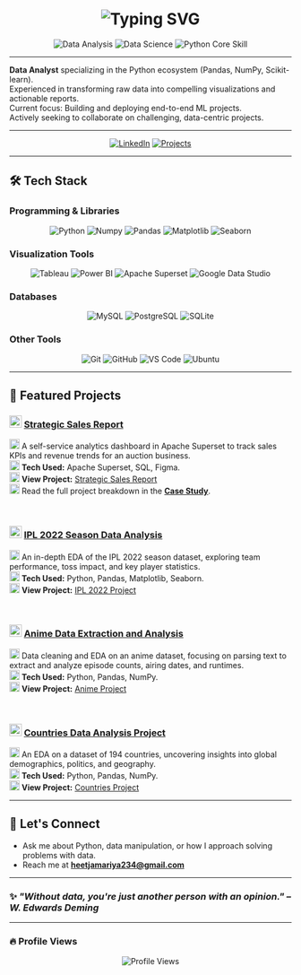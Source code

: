 <h1 align="center">
  <img src="https://readme-typing-svg.demolab.com?font=Fira+Code&pause=1000&color=007ACC&center=true&vCenter=true&width=435&lines=Hi+there%2C+I'm+Heet+Jamariya!;Welcome+to+my+GitHub+profile!" alt="Typing SVG" />
</h1>

<p align="center">
  <img src="https://img.shields.io/badge/Data_Analysis-Experience-007ACC?style=for-the-badge&logo=python&logoColor=white" alt="Data Analysis"/>
  <img src="https://img.shields.io/badge/Data_Science-Passionate-F28C28?style=for-the-badge&logo=jupyter&logoColor=white" alt="Data Science"/>
  <img src="https://img.shields.io/badge/Python-Core_Skill-3776AB?style=for-the-badge&logo=python&logoColor=white" alt="Python Core Skill"/>
</p>

---

<ul style="list-style-type: none; padding-left: 0;">
  <li><strong>Data Analyst</strong> specializing in the Python ecosystem (Pandas, NumPy, Scikit-learn).</li>
  <li>Experienced in transforming raw data into compelling visualizations and actionable reports.</li>
  <li>Current focus: Building and deploying end-to-end ML projects.</li>
  <li>Actively seeking to collaborate on challenging, data-centric projects.</li>
</ul>

---

<p align="center">
  <a href="https://www.linkedin.com/in/heet-jamariya"><img src="https://img.shields.io/badge/LinkedIn-%230077B5.svg?style=for-the-badge&logo=linkedin&logoColor=white" alt="LinkedIn"/></a>
  <a href="https://github.com/Heet-Jamariya?tab=repositories"><img src="https://img.shields.io/badge/Projects-000000?style=for-the-badge&logo=github&logoColor=white" alt="Projects"/></a>
</p>

---

## 🛠️ Tech Stack

### Programming & Libraries
<p align="center">
  <img src="https://img.shields.io/badge/Python-3776AB?style=for-the-badge&logo=python&logoColor=white" alt="Python"/>
  <img src="https://img.shields.io/badge/Numpy-013243?style=for-the-badge&logo=numpy&logoColor=white" alt="Numpy"/>
  <img src="https://img.shields.io/badge/Pandas-150458?style=for-the-badge&logo=pandas&logoColor=white" alt="Pandas"/>
  <img src="https://img.shields.io/badge/Matplotlib-313840?style=for-the-badge&logo=matplotlib&logoColor=white" alt="Matplotlib"/>
  <img src="https://img.shields.io/badge/Seaborn-3776AB?style=for-the-badge&logo=python&logoColor=white" alt="Seaborn"/>
</p>

### Visualization Tools
<p align="center">
  <img src="https://img.shields.io/badge/Tableau-E97627?style=for-the-badge&logo=tableau&logoColor=white" alt="Tableau"/>
  <img src="https://img.shields.io/badge/PowerBI-F2C811?style=for-the-badge&logo=powerbi&logoColor=black" alt="Power BI"/>
  <img src="https://img.shields.io/badge/Apache_Superset-00A4A6?style=for-the-badge&logo=apache%20superset&logoColor=white" alt="Apache Superset"/>
  <img src="https://img.shields.io/badge/Google%20Data%20Studio-F8AB00?style=for-the-badge&logo=google-data-studio&logoColor=black" alt="Google Data Studio"/>
</p>

### Databases
<p align="center">
  <img src="https://img.shields.io/badge/MySQL-4479A1?style=for-the-badge&logo=mysql&logoColor=white" alt="MySQL"/>
  <img src="https://img.shields.io/badge/PostgreSQL-4169E1?style=for-the-badge&logo=postgresql&logoColor=white" alt="PostgreSQL"/>
  <img src="https://img.shields.io/badge/SQLite-003B57?style=for-the-badge&logo=sqlite&logoColor=white" alt="SQLite"/>
</p>

### Other Tools
<p align="center">
  <img src="https://img.shields.io/badge/Git-F05032?style=for-the-badge&logo=git&logoColor=white" alt="Git"/>
  <img src="https://img.shields.io/badge/GitHub-181717?style=for-the-badge&logo=github&logoColor=white" alt="GitHub"/>
  <img src="https://img.shields.io/badge/VS_Code-007ACC?style=for-the-badge&logo=visualstudiocode&logoColor=white" alt="VS Code"/>
  <img src="https://img.shields.io/badge/Ubuntu-E95420?style=for-the-badge&logo=ubuntu&logoColor=white" alt="Ubuntu"/>
</p>

---

## 📌 Featured Projects

<ul style="list-style-type: none; padding-left: 0;">
  <li>
    <h3><img src="https://cdnjs.cloudflare.com/ajax/libs/twemoji/14.0.2/72x72/1f4c8.png" width="22"/> <a href="https://github.com/Heet-Jamariya/Strategic_Sales_Report">Strategic Sales Report</a></h3>
    <p>
      <img src="https://cdnjs.cloudflare.com/ajax/libs/twemoji/14.0.2/72x72/1f4ca.png" width="18"/> A self-service analytics dashboard in Apache Superset to track sales KPIs and revenue trends for an auction business. <br/>
      <img src="https://cdnjs.cloudflare.com/ajax/libs/twemoji/14.0.2/72x72/1f680.png" width="18"/> <strong>Tech Used:</strong> Apache Superset, SQL, Figma. <br/>
      <img src="https://cdnjs.cloudflare.com/ajax/libs/twemoji/14.0.2/72x72/1f310.png" width="18"/> <strong>View Project:</strong> <a href="https://github.com/Heet-Jamariya/Strategic_Sales_Report">Strategic Sales Report</a> <br/>
      <img src="https://cdnjs.cloudflare.com/ajax/libs/twemoji/14.0.2/72x72/1f4c4.png" width="18"/> Read the full project breakdown in the <a href="https://github.com/Heet-Jamariya/Strategic_Sales_Report/blob/main/CASE_STUDY.md"><strong>Case Study</strong></a>.
    </p>
  </li>
  <br/>
  <li>
    <h3><img src="https://cdnjs.cloudflare.com/ajax/libs/twemoji/14.0.2/72x72/1f3cf.png" width="22"/> <a href="https://github.com/Heet-Jamariya/IPL_2022">IPL 2022 Season Data Analysis</a></h3>
    <p>
      <img src="https://cdnjs.cloudflare.com/ajax/libs/twemoji/14.0.2/72x72/1f4ca.png" width="18"/> An in-depth EDA of the IPL 2022 season dataset, exploring team performance, toss impact, and key player statistics. <br/>
      <img src="https://cdnjs.cloudflare.com/ajax/libs/twemoji/14.0.2/72x72/1f680.png" width="18"/> <strong>Tech Used:</strong> Python, Pandas, Matplotlib, Seaborn. <br/>
      <img src="https://cdnjs.cloudflare.com/ajax/libs/twemoji/14.0.2/72x72/1f310.png" width="18"/> <strong>View Project:</strong> <a href="https://github.com/Heet-Jamariya/IPL_2022">IPL 2022 Project</a>
    </p>
  </li>
  <br/>
  <li>
    <h3><img src="https://cdnjs.cloudflare.com/ajax/libs/twemoji/14.0.2/72x72/1f365.png" width="22"/> <a href="https://github.com/Heet-Jamariya/Anime-Project">Anime Data Extraction and Analysis</a></h3>
    <p>
      <img src="https://cdnjs.cloudflare.com/ajax/libs/twemoji/14.0.2/72x72/1f4ca.png" width="18"/> Data cleaning and EDA on an anime dataset, focusing on parsing text to extract and analyze episode counts, airing dates, and runtimes. <br/>
      <img src="https://cdnjs.cloudflare.com/ajax/libs/twemoji/14.0.2/72x72/1f680.png" width="18"/> <strong>Tech Used:</strong> Python, Pandas, NumPy. <br/>
      <img src="https://cdnjs.cloudflare.com/ajax/libs/twemoji/14.0.2/72x72/1f310.png" width="18"/> <strong>View Project:</strong> <a href="https://github.com/Heet-Jamariya/Anime-Project">Anime Project</a>
    </p>
  </li>
  <br/>
  <li>
    <h3><img src="https://cdnjs.cloudflare.com/ajax/libs/twemoji/14.0.2/72x72/1f30d.png" width="22"/> <a href="https://github.com/Heet-Jamariya/Countries_Project">Countries Data Analysis Project</a></h3>
    <p>
      <img src="https://cdnjs.cloudflare.com/ajax/libs/twemoji/14.0.2/72x72/1f4ca.png" width="18"/> An EDA on a dataset of 194 countries, uncovering insights into global demographics, politics, and geography. <br/>
      <img src="https://cdnjs.cloudflare.com/ajax/libs/twemoji/14.0.2/72x72/1f680.png" width="18"/> <strong>Tech Used:</strong> Python, Pandas, NumPy. <br/>
      <img src="https://cdnjs.cloudflare.com/ajax/libs/twemoji/14.0.2/72x72/1f310.png" width="18"/> <strong>View Project:</strong> <a href="https://github.com/Heet-Jamariya/Countries_Project">Countries Project</a>
    </p>
  </li>
</ul>

---

## 💬 Let's Connect
- Ask me about Python, data manipulation, or how I approach solving problems with data.
- Reach me at **heetjamariya234@gmail.com**

---

### ✨ _"Without data, you're just another person with an opinion." – W. Edwards Deming_

---

### 🔥 Profile Views
<p align="center">
  <img src="https://komarev.com/ghpvc/?username=Heet-Jamariya&label=Profile%20Views&color=0e75b6&style=flat" alt="Profile Views" />
</p>